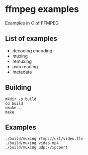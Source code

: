 # ffmpeg examples

Examples in C of FFMPEG

## List of examples

* decoding encoding
* muxing
* remuxing
* avio reading
* metadata

## Building

    mkdir -p build
    cd build
    cmake ..
    make

## Examples

    ./build/muxing rtmp://url/video.flv
    ./build/muxing video.mp4
    ./build/muxing udp://ip:port
